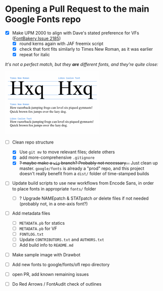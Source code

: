 # Opening a Pull Request to the main Google Fonts repo

- [x] Make UPM 2000 to align with Dave's stated preference for VFs ([FontBakery Issue 2185](https://github.com/googlefonts/fontbakery/issues/2185))
    - [x] round kerns again with JAF freemix script
    - [x] check that font fits similarly to Times New Roman, as it was earlier
    - [x] repeat for italic

*It's not a perfect match, but they **are** different fonts, and they're quite close:*

![](assets/2018-12-10-12-41-54.png)

- [ ] Clean repo structure
    - [x] Use `git mv` to move relevant files; delete others
    - [x] add more-comprehensive `.gitignore`
    - [x] ~~? maybe make a `wip` branch? Probably not necessary...~~ Just clean up master. `google/fonts` is already a "prod" repo, and this project doesn't really benefit from a `dist/` folder of time-stamped builds

- [ ] Update build scripts to use new workflows from Encode Sans, in order to place fonts in appropriate `fonts/` folder
    - [ ] ? Upgrade NAMEpatch & STATpatch *or* delete files if not needed (probably not, in a one-axis font?)

- [ ] Add metadata files
  - [ ] `METADATA.pb` for statics
  - [ ] `METADATA.pb` for VF
  - [ ] `FONTLOG.txt`
  - [ ] Update `CONTRIBUTORS.txt` and `AUTHORS.txt`
  - [ ] Add build info to `README.md`

- [ ] Make sample image with Drawbot

- [ ] Add new fonts to google/fonts/ofl repo directory 

- [ ] open PR, add known remaining issues

- [ ] Do Red Arrows / FontAudit check of outlines